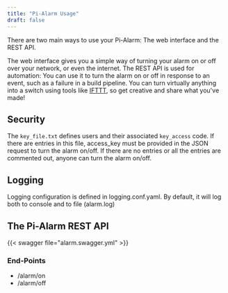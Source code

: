 ```yaml
---
title: "Pi-Alarm Usage"
draft: false
---
```


There are two main ways to use your Pi-Alarm: The web interface and the REST API.

The web interface gives you a simple way of turning your alarm on or off over your network, or even the internet. The REST API is used for automation: You can use it to turn the alarm on or off in response to an event, such as a failure in a build pipeline. You can turn virtually anything into a switch using tools like [IFTTT](https://ifttt.com/), so get creative and share what you've made!

## Security

The `key_file.txt` defines users and their associated `key_access` code.  If there are entries in this file, access_key must be provided in the JSON request to turn the alarm on/off.  If there are no entries or all the entries are commented out, anyone can turn the alarm on/off.

## Logging

Logging configuration is defined in logging.conf.yaml.  By default, it will log both to console and to file (alarm.log)

## The Pi-Alarm REST API

{{< swagger file="alarm.swagger.yml" >}}

### End-Points

* /alarm/on
* /alarm/off